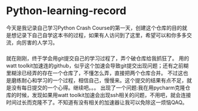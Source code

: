 # Python-learning-record
今天是我记录自己学习Python Crash Course的第一天，创建这个仓库的目的就是想记录下自己自学这本书的过程，如果有人访问到了这里，希望可以和你多多交流，向厉害的人学习。
###
就在刚刚，终于学会用git提交自己的学习过程了，弄个破仓库给我抓狂了。 
用的watt toolkit加速连的github，似乎这个加速会导致git提交出现问题；还有之前糊里糊涂已经弄的存在一个仓库了，不懂怎么弄，直接把两个仓库合并。
不过这也是磨练耐心和学习的一个过程，相信自己，慢慢来。这个提交的结果有点不足，就是没有每日提交的一个心得。继续吧。。。
出现了一个问题:我在用pycharm克隆仓库的时候，发现如果用watt toolkit加速会出现ssh相关的问题，不用吧，就会连接时间过长而克隆不了。不知道有没有相关的加速器让我可以免除这一烦恼QAQ。
